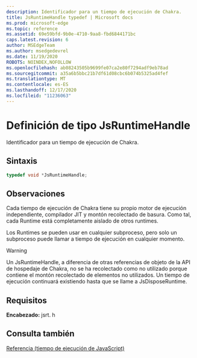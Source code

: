 ```yaml
---
description: Identificador para un tiempo de ejecución de Chakra.
title: JsRuntimeHandle typedef | Microsoft docs
ms.prod: microsoft-edge
ms.topic: reference
ms.assetid: 69e59bfd-9b0e-4710-9aa8-fbd6844171bc
caps.latest.revision: 6
author: MSEdgeTeam
ms.author: msedgedevrel
ms.date: 11/19/2020
ROBOTS: NOINDEX,NOFOLLOW
ms.openlocfilehash: ab08243505b9699fe07ca2e80f7294adf9eb78ad
ms.sourcegitcommit: a35a6b5bbc21b7df61d08cbc6b074b5325ad4fef
ms.translationtype: MT
ms.contentlocale: es-ES
ms.lasthandoff: 12/17/2020
ms.locfileid: "11236063"
---
```

# Definición de tipo JsRuntimeHandle

Identificador para un tiempo de ejecución de Chakra.  
  
## Sintaxis  
  
```cpp  
typedef void *JsRuntimeHandle;  
```  
  
## Observaciones  
 Cada tiempo de ejecución de Chakra tiene su propio motor de ejecución independiente, compilador JIT y montón recolectado de basura. Como tal, cada Runtime está completamente aislado de otros runtimes.  
  
 Los Runtimes se pueden usar en cualquier subproceso, pero solo un subproceso puede llamar a tiempo de ejecución en cualquier momento.  
  
> [!WARNING]
>  Un JsRuntimeHandle, a diferencia de otras referencias de objeto de la API de hospedaje de Chakra, no se ha recolectado como no utilizado porque contiene el montón recolectado de elementos no utilizados. Un tiempo de ejecución continuará existiendo hasta que se llame a JsDisposeRuntime.  
  
## Requisitos  
 **Encabezado:** jsrt. h  
  
## Consulta también  
 [Referencia (tiempo de ejecución de JavaScript)](../chakra-hosting/reference-javascript-runtime.md)
